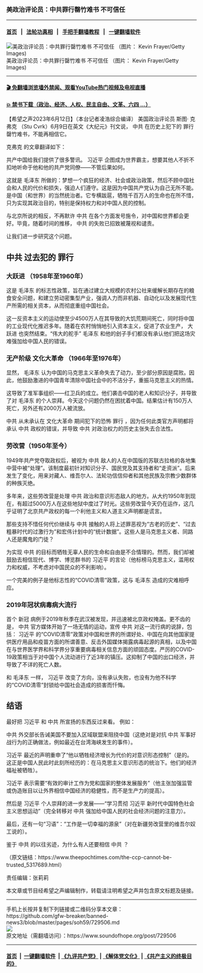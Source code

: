 ### 美政治评论员：中共罪行罄竹难书 不可信任
------------------------

#### [首页](https://github.com/gfw-breaker/banned-news3/blob/master/README.md) &nbsp;&nbsp;|&nbsp;&nbsp; [法轮功真相](https://github.com/begood0513/basic/blob/master/README.md)  &nbsp;&nbsp;|&nbsp;&nbsp; [手把手翻墙教程](https://github.com/gfw-breaker/guides/wiki)  &nbsp;&nbsp;|&nbsp;&nbsp; [一键翻墙软件](https://github.com/gfw-breaker/nogfw/blob/master/README.md)  



<div><img alt=" 美政治评论员：中共罪行罄竹难书 不可信任 （图片： Kevin Frayer/Getty Images)" src="https://img.soundofhope.org/2023-06/gettyimages-1435764487-594x594-1686627088022.jpg"/>
<br/><figcaption class="caption">
 美政治评论员：中共罪行罄竹难书 不可信任 （图片： Kevin Frayer/Getty Images)
</figcaption></div><hr/>

#### [ 🎬  免翻墙浏览墙外禁闻、观看YouTube热门视频及电视直播](https://github.com/gfw-breaker/HelloWorld)

#### [ 💥  禁书下载（政治、经济、人权、民主自由、文革、六四 ...）](https://github.com/gfw-breaker/books/blob/master/README.md)

<div><div class="Content__Wrapper sc-1bvya0-0 elmmKw article_body" data-checkusr="" itemprop="articleBody">
 <div id="post_place_1">
 </div>
 <p class="meta-top">
  <span class="meta">
   【希望之声2023年6月12日】（本台记者凌浩综合编译）
  </span>
  <ok href="/term/880034">
   美国政治评论员
  </ok>
  斯图·
  <ok href="/term/808278">
   克弗克
  </ok>
  （Stu Cvrk）6月9日在英文《大纪元》刊文说，
  <ok href="/term/1059">
   中共
  </ok>
  在历史上犯下的
  <ok href="/term/202171">
   罪行
  </ok>
  罄竹难书，不能再相信它。
 </p>
 <p>
  <ok href="/term/808278">
   克弗克
  </ok>
  的文章翻译如下：
 </p>
 <p>
  共产中国给我们提供了很多警讯。
  <ok href="/term/1063">
   习近平
  </ok>
  企图成为世界霸主，想要其他人不折不扣地听命于他和他的共产党同僚——不管后果如何。
 </p>
 <p>
  这就是
  <ok href="/term/2613">
   毛泽东
  </ok>
  所做的：梦想一个疯狂的经济、社会或政治政策，然后不顾中国社会和人民的代价和损失，强迫人们遵守。这是因为中国共产党认为自己无所不能。是中国（和世界）的当然统治者。它专横跋扈，牺牲千百万人的生命也在所不惜，只为实现其政治目的，特别是保持权力和对中国人民的控制。
 </p>
 <p>
  与北京所说的相反，不再默许
  <ok href="/term/1059">
   中共
  </ok>
  在各个方面发号施令，对中国和世界都会更好。毕竟，随着时间的推移，
  <ok href="/term/1059">
   中共
  </ok>
  的失败已招致被蔑视和谴责。
 </p>
 <p>
  让我们进一步研究这个问题。
 </p>
 <h2>
  <ok href="/term/1059">
   中共
  </ok>
  过去犯的
  <ok href="/term/202171">
   罪行
  </ok>
 </h2>
 <h3>
  <ok href="/term/5070">
   大跃进
  </ok>
  （1958年至1960年）
 </h3>
 <p>
  这是
  <ok href="/term/2613">
   毛泽东
  </ok>
  的标志性政策，旨在通过建立大规模的农村公社来缓解长期存在的粮食安全问题，和建立劳动密集型产业，强调人力而非机器、自动化以及发展现代生产所需的相关资本，从而彻底重组中国社会。
 </p>
 <p>
  这一反资本主义的运动使至少4500万人在其导致的大饥荒期间死亡，同时将中国的工业现代化推迟多年。随着在农村悄悄地引入资本主义，促进了农业生产，
  <ok href="/term/5070">
   大跃进
  </ok>
  也突然结束。“伟大的舵手”
  <ok href="/term/2613">
   毛泽东
  </ok>
  和他的刽子手们都没有承认他们把这场灾难强加给中国人民的错误。
 </p>
 <h3>
  无产阶级
  <ok href="/term/5264">
   文化大革命
  </ok>
  （1966年至1976年）
 </h3>
 <p>
  显然，
  <ok href="/term/2613">
   毛泽东
  </ok>
  认为中国的马克思主义革命失去了动力，至少部分原因是腐败。因此，他鼓励激进的中国青年清除中国社会中的不洁分子，重振马克思主义的热情。
 </p>
 <p>
  这导致了准军事组织——红卫兵的成立。他们袭击中国的老人和知识分子，并导致了对
  <ok href="/term/2613">
   毛泽东
  </ok>
  的个人崇拜。今天这个问题仍然在困扰着中国。结果估计有150万人死亡，另外还有2000万人被流放。
 </p>
 <p>
  <ok href="/term/1059">
   中共
  </ok>
  从未承认在
  <ok href="/term/5264">
   文化大革命
  </ok>
  期间犯下的恐怖
  <ok href="/term/202171">
   罪行
  </ok>
  ，因为任何此类官方声明都将承认
  <ok href="/term/1059">
   中共
  </ok>
  政权的错误，并导致
  <ok href="/term/1059">
   中共
  </ok>
  对政治权力的历史主张失去合法性。
 </p>
 <h3>
  劳改营（1950年至今）
 </h3>
 <p>
  1949年共产党夺取政权后，被视为
  <ok href="/term/1059">
   中共
  </ok>
  敌人的人在中国版的苏联古拉格的各地集中营中被“处理”。该制度最初针对知识分子、国民党及其支持者和“走资派”。后来发生了变化，用来对藏人、维吾尔人、法轮功信信仰者和其他民族及宗教少数群体的种族灭绝。
 </p>
 <p>
  多年来，这些劳改营是处理
  <ok href="/term/1059">
   中共
  </ok>
  政治和意识形态敌人的地方。从大约1950年到现在，有超过5000万人在这些地狱中度过了时光。这些劳改营今天仍在运作，这几乎证明了北京共产政权的每一个利他主义和人道主义声明都是谎言。
 </p>
 <p>
  那些支持不惜任何代价继续与
  <ok href="/term/1059">
   中共
  </ok>
  接触的人将上述罪恶视为“古老的历史”、“过去粗暴时代的过激行为”和宏伟计划中的“统计数据”。这些人是马克思主义者、同路人还是魔鬼的门徒？
 </p>
 <p>
  为实现
  <ok href="/term/1059">
   中共
  </ok>
  的目标而牺牲无辜人民的生命和自由是不合情理的。然而，我们却被鼓励去相信现代、博学、博览群书的
  <ok href="/term/1063">
   习近平
  </ok>
  的言论（他标榜马克思主义，滥用权力和权威，不考虑对中国民众的不利影响）。
 </p>
 <p>
  一个完美的例子是他标志性的“COVID清零”政策，这与
  <ok href="/term/2613">
   毛泽东
  </ok>
  造成的灾难相呼应。
 </p>
 <h3>
  2019年冠状病毒病大流行
 </h3>
 <p>
  首个
  <ok href="/term/230323">
   新冠
  </ok>
  病例于2019年秋季在武汉被发现，并迅速被北京政权掩盖。更不齿的是，
  <ok href="/term/1059">
   中共
  </ok>
  官方媒体开始了一场无情的运动，宣传
  <ok href="/term/1059">
   中共
  </ok>
  对这一流行病的说辞，包括：
  <ok href="/term/1063">
   习近平
  </ok>
  的“COVID清零”政策对中国和世界的所谓好处、中国在向其他国家提供医疗用品和疫苗方面的所谓善意、反击外国媒体揭露病毒起源的真相，以及中国在与世界医学界和科学界分享重要病毒相关信息方面的顽固态度。严厉的COVID-19政策相当于对中国个人流动进行了近3年的镇压。这抑制了中国的出口经济，并导致了不详的死亡人数。
 </p>
 <p>
  和
  <ok href="/term/2613">
   毛泽东
  </ok>
  一样，
  <ok href="/term/1063">
   习近平
  </ok>
  改变了方向，没有承认失败，也没有为他不科学的“COVID清零”封锁给中国社会造成的损害而忏悔。
 </p>
 <h2>
  结语
 </h2>
 <p>
  最好把
  <ok href="/term/1063">
   习近平
  </ok>
  和
  <ok href="/term/1059">
   中共
  </ok>
  所宣扬的东西反过来看。 例如：
 </p>
 <p>
  <ok href="/term/1059">
   中共
  </ok>
  外交部长告诫美国不要加入区域联盟来阻挠中国（这绝对是对抗
  <ok href="/term/1059">
   中共
  </ok>
  军事好战行为的正确做法，例如最近在台湾海峡发生的事件）。
 </p>
 <p>
  <ok href="/term/1063">
   习近平
  </ok>
  最近的声明重申了“他以牺牲经济增长为代价的对意识形态控制”（是的。这正是中国人民此时此刻所经历的：在马克思主义意识形态的统治下。他们的经济福祉被牺牲）。
 </p>
 <p>
  <ok href="/term/1063">
   习近平
  </ok>
  表示需要“有效的审计工作为党和国家的整体发展服务”（他主张加强监管或伪造账目以让外界相信中国经济的稳健性，而不是生产力的提高）。
 </p>
 <p>
  然后是
  <ok href="/term/1063">
   习近平
  </ok>
  个人崇拜的进一步发展——“学习贯彻
  <ok href="/term/1063">
   习近平
  </ok>
  新时代中国特色社会主义思想运动”（完全转移对
  <ok href="/term/1059">
   中共
  </ok>
  强加给中国人民的社会经济问题的注意力）。
 </p>
 <p>
  最后，还有一句“习语”：“工作是一切幸福的源泉”（对在新疆劳改营里的维吾尔奴工说的）。
 </p>
 <p>
  鉴于
  <ok href="/term/1059">
   中共
  </ok>
  的以往劣迹，为什么有人还要相信
  <ok href="/term/1059">
   中共
  </ok>
  ？
 </p>
 <p>
  （原文链结：https://www.theepochtimes.com/the-ccp-cannot-be-trusted_5317689.html）
 </p>
 <p class="meta-btm">
  责任编辑：张莉莉
 </p>
 <p class="meta-btm">
  本文章或节目经希望之声编辑制作，转载请注明希望之声并包含原文标题及链接。
 </p>
</div>
</div>
<hr/>
手机上长按并复制下列链接或二维码分享本文章：<br/>
https://github.com/gfw-breaker/banned-news3/blob/master/pages/soh59/729506.md <br/>
<a href='https://github.com/gfw-breaker/banned-news3/blob/master/pages/soh59/729506.md'><img src='https://github.com/gfw-breaker/banned-news3/blob/master/pages/soh59/729506.md.png'/></a> <br/>
原文地址（需翻墙访问）：https://www.soundofhope.org/post/729506


------------------------
#### [首页](https://github.com/gfw-breaker/banned-news3/blob/master/README.md) &nbsp;|&nbsp; [一键翻墙软件](https://github.com/gfw-breaker/nogfw/blob/master/README.md) &nbsp;| [《九评共产党》](https://github.com/gfw-breaker/9ping.md/blob/master/README.md#九评之一评共产党是什么) | [《解体党文化》](https://github.com/gfw-breaker/jtdwh.md/blob/master/README.md) | [《共产主义的终极目的》](https://github.com/gfw-breaker/gczydzjmd.md/blob/master/README.md)


<img src='http://gfw-breaker.win/banned-news3/pages/soh59/729506.md' width='0px' height='0px'/>